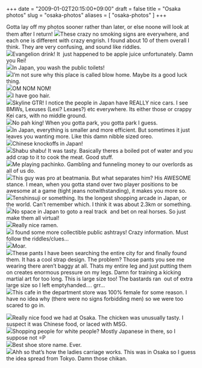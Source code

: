 +++
date = "2009-01-02T20:15:00+09:00"
draft = false
title = "Osaka photos"
slug = "osaka-photos"
aliases = [
	"osaka-photos"
]
+++

Gotta lay off my photos sooner rather than later, or else noone will look at them after I return!
![](/images/2010/10/dscf00141.jpg)These crazy no smoking signs are everywhere, and each one is different with crazy engrish. I found about 10 of them overall I think. They are very confusing, and sound like riddles.  
![](/images/2010/10/dscf00151.jpg)Evangelion drink! It  just happened to be apple juice unfortunately. Damn you Rei!  
![](/images/2010/10/dscf00161.jpg)In Japan, you wash the public toilets!  
![](/images/2010/10/dscf00181.jpg)I’m not sure why this place is called blow home. Maybe its a good luck thing.  
![](/images/2010/10/dscf00191.jpg)OM NOM NOM!  
![](/images/2010/10/dscf00201.jpg)I have goo hair.  
![](/images/2010/10/dscf00241.jpg)Skyline GTR! I notice the people in Japan have REALLY nice cars. I see BMWs, Lexuses (Lexi? Lexaes?) etc everywhere. Its either those or crappy Kei cars, with no middle ground.  
![](/images/2010/10/dscf00251.jpg)No pah king! When you gotta park, you gotta park I guess.  
![](/images/2010/10/dscf00271.jpg)In Japan, everything is smaller and more efficient. But sometimes it just leaves you wanting more. Like this damn nibble sized oreo.  
![](/images/2010/10/dscf00281.jpg)Chinese knockoffs in Japan!  
![](/images/2010/10/dscf00291.jpg)Shabu shabu! It was tasty. Basically theres a boiled pot of water and you add crap to it to cook the meat. Good stuff.  
![](/images/2010/10/dscf00321.jpg)Me playing pachinko. Gambling and funneling money to our overlords as all of us do.  
![](/images/2010/10/dscf00341.jpg)This guy was pro at beatmania. But what separates him? His AWESOME stance. I mean, when you gotta stand over two player positions to be awesome at a game (tight jeans notwithstanding), it makes you more so.  
![](/images/2010/10/dscf00351.jpg)Tenshinsuji or something. Its the longest shopping arcade in Japan, or the world. Can’t remember which. I think it was about 2.3km or something.  
![](/images/2010/10/dscf00361.jpg)No space in Japan to goto a real track  and bet on real horses. So just make them all virtual!  
![](/images/2010/10/dscf00371.jpg)Really nice ramen.  
![](/images/2010/10/dscf00381.jpg)I found some more collectible public ashtrays! Crazy information. Must follow the riddles/clues…  
![](/images/2010/10/dscf00391.jpg)Moar.  
![](/images/2010/10/dscf00401.jpg)These pants I have been searching the entire city for and finally found them. It has a cool strap design. The problem? Those pants you see me wearing there aren’t baggy at all. Thats my entire leg and just putting them on creates enormous pressure on my legs. Damn for training a kicking martial art for too long. This is large size too! The bastards ran  out of extra large size so I left emptyhanded…. grr…  
![](/images/2010/10/dscf00411.jpg)This cafe in the department store was 100% female for some reason. I have no idea why (there were no signs forbidding men) so we were too scared to go in.


![](/images/2010/10/dscf00431.jpg)Really nice food we had at Osaka. The chicken was unusually tasty. I suspect it was Chinese food, or laced with MSG.   
![](/images/2010/10/dscf00441.jpg)Shopping people for white people? Mostly Japanese in there, so I suppose not =P  
![](/images/2010/10/dscf00451.jpg)Best shoe store name. Ever.  
![](/images/2010/10/dscf00461.jpg)Ahh so that’s how the ladies carriage works. This was in Osaka so I guess the idea spread from Tokyo. Damn those chikan.


